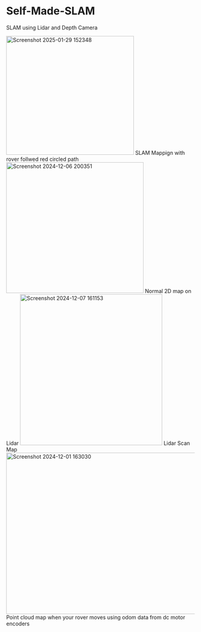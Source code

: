 # Self-Made-SLAM
SLAM using Lidar and Depth Camera

<img width="341" height="318" alt="Screenshot 2025-01-29 152348" src="https://github.com/user-attachments/assets/f543ed42-5a1b-44a1-816d-68f9c9f6f527" />
SLAM Mappign with rover follwed red circled path




<img width="367" height="350" alt="Screenshot 2024-12-06 200351" src="https://github.com/user-attachments/assets/ecc87405-7b40-48ba-8c46-c56ba6d579c3" />
Normal 2D map on Lidar





<img width="380" height="404" alt="Screenshot 2024-12-07 161153" src="https://github.com/user-attachments/assets/f475c7ed-a85c-43ac-9476-21ac2d3b0ece" />
Lidar Scan Map




<img width="519" height="432" alt="Screenshot 2024-12-01 163030" src="https://github.com/user-attachments/assets/e22789a3-746a-4344-acfc-14f8941e6e91" />
Point cloud map when your rover moves using odom data from dc motor encoders
